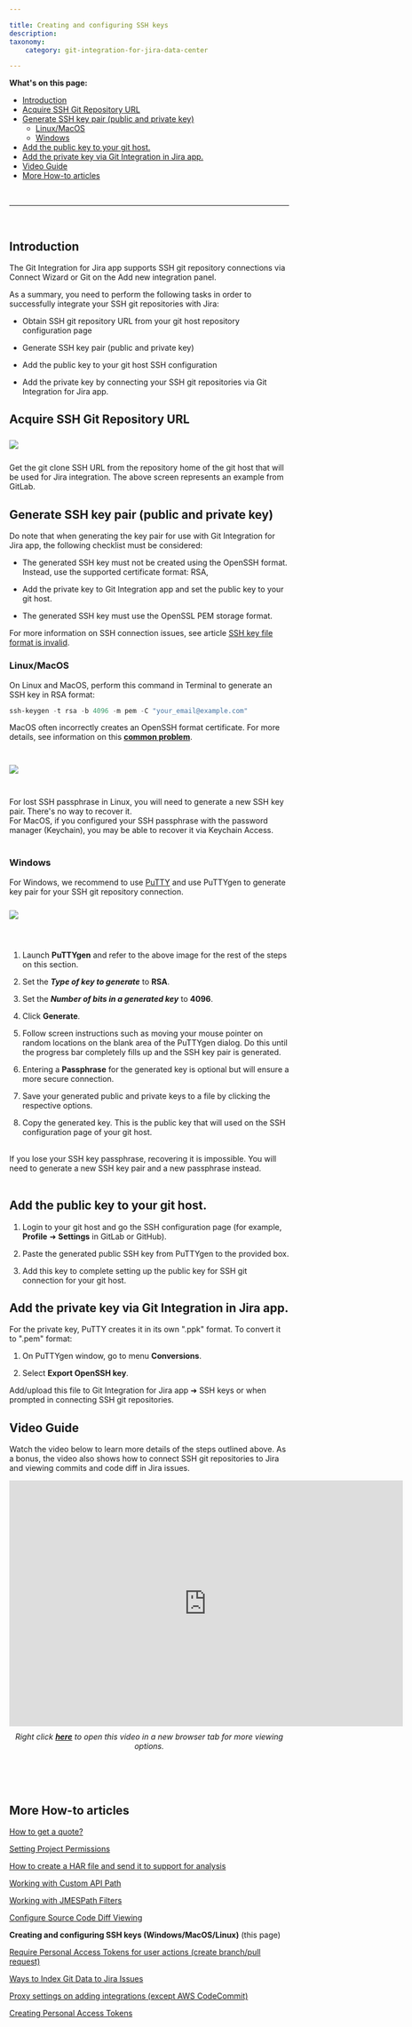 ```yaml
---

title: Creating and configuring SSH keys
description:
taxonomy:
    category: git-integration-for-jira-data-center

---
```


**What's on this page:**
- [Introduction](#introduction)
- [Acquire SSH Git Repository URL](#acquire-ssh-git-repository-url)
- [Generate SSH key pair (public and private key)](#generate-ssh-key-pair-public-and-private-key)
  - [Linux/MacOS](#linuxmacos)
  - [Windows](#windows)
- [Add the public key to your git host.](#add-the-public-key-to-your-git-host)
- [Add the private key via Git Integration in Jira app.](#add-the-private-key-via-git-integration-in-jira-app)
- [Video Guide](#video-guide)
- [More How-to articles](#more-how-to-articles)

&nbsp;
<hr>
&nbsp;

## Introduction

The Git Integration for Jira app supports SSH git repository connections via Connect Wizard or Git on the Add new integration panel.

As a summary, you need to perform the following tasks in order to successfully integrate your SSH git repositories with Jira:

*   Obtain SSH git repository URL from your git host repository configuration page

*   Generate SSH key pair (public and private key)

*   Add the public key to your git host SSH configuration

*   Add the private key by connecting your SSH git repositories via Git Integration for Jira app.

## Acquire SSH Git Repository URL

<img src='/wp-content/uploads/gij-gitserver-gitlab-example-acquire-ssh-home-repo.png' style='display:block;margin:25px auto;max-width:100%' />

Get the git clone SSH URL from the repository home of the git host that will be used for Jira integration. The above screen represents an example from GitLab.

## Generate SSH key pair (public and private key)

Do note that when generating the key pair for use with Git Integration for Jira app, the following checklist must be considered:

*   The generated SSH key must not be created using the OpenSSH format. Instead, use the supported certificate format: RSA,

*   Add the private key to Git Integration app and set the public key to your git host.

*   The generated SSH key must use the OpenSSL PEM storage format.

For more information on SSH connection issues, see article [SSH key file format is invalid](/git-integration-for-jira-data-center/ssh-key-file-format-is-invalid-gij-self-managed).

### Linux/MacOS

On Linux and MacOS, perform this command in Terminal to generate an SSH key in RSA format:

```powershell
ssh-keygen -t rsa -b 4096 -m pem -C "your_email@example.com"
```

<div class="bbb-callout bbb--tip">
    <div class="irow">
    <div class="ilogobox">
        <span class="logoimg"></span>
    </div>
    <div class="imsgbox">
        MacOS often incorrectly creates an OpenSSH format certificate. For more details, see information on this <a href='https://serverfault.com/questions/939909/ssh-keygen-does-not-create-rsa-private-key' target='_blank'><b>common problem</b></a>.
    </div>
    </div>
</div>
<br>

<img src='/wp-content/uploads/gij-example-linux-terminal-ssh-generate-pair.png' style='display:block;margin:25px auto;max-width:100%' />

<br>

<div class="bbb-callout bbb--tip">
    <div class="irow">
    <div class="ilogobox">
        <span class="logoimg"></span>
    </div>
    <div class="imsgbox">
        For lost SSH passphrase in Linux, you will need to generate a new SSH key pair. There's no way to recover it.
    </div>
    </div>
</div>

<div class="bbb-callout bbb--tip">
    <div class="irow">
    <div class="ilogobox">
        <span class="logoimg"></span>
    </div>
    <div class="imsgbox">
        For MacOS, if you configured your SSH passphrase with the password manager (Keychain), you may be able to recover it via Keychain Access.
    </div>
    </div>
</div>
<br>

### Windows

For Windows, we recommend to use <a href='https://www.putty.org/' target='_blank'>PuTTY</a> and use PuTTYgen to generate key pair for your SSH git repository connection.

<img src='/wp-content/uploads/gij-puttygen-key-dlg.png' style='display:block;margin:25px auto;max-width:100%' />

<br>

1.  Launch **PuTTYgen** and refer to the above image for the rest of the steps on this section.

2.  Set the _**Type of key to generate**_ to **RSA**.

3.  Set the _**Number of bits in a generated key**_ to **4096**.

4.  Click **Generate**.

5.  Follow screen instructions such as moving your mouse pointer on random locations on the blank area of the PuTTYgen dialog. Do this until the progress bar completely fills up and the SSH key pair is generated.

6.  Entering a **Passphrase** for the generated key is optional but will ensure a more secure connection.

7.  Save your generated public and private keys to a file by clicking the respective options.

8.  Copy the generated key. This is the public key that will used on the SSH configuration page of your git host.

<br>

<div class="bbb-callout bbb--tip">
    <div class="irow">
    <div class="ilogobox">
        <span class="logoimg"></span>
    </div>
    <div class="imsgbox">
        If you lose your SSH key passphrase, recovering it is impossible. You will need to generate a new SSH key pair and a new passphrase instead.
    </div>
    </div>
</div>
<br>

## Add the public key to your git host.

1.  Login to your git host and go the SSH configuration page (for example, **Profile** ➜ **Settings** in GitLab or GitHub).

2.  Paste the generated public SSH key from PuTTYgen to the provided box.

3.  Add this key to complete setting up the public key for SSH git connection for your git host.

## Add the private key via Git Integration in Jira app.

For the private key, PuTTY creates it in its own ".ppk" format. To convert it to ".pem" format:

1.  On PuTTYgen window, go to menu **Conversions**.

2.  Select **Export OpenSSH key**.

Add/upload this file to Git Integration for Jira app ➜ SSH keys or when prompted in connecting SSH git repositories.

## Video Guide

Watch the video below to learn more details of the steps outlined above. As a bonus, the video also shows how to connect SSH git repositories to Jira and viewing commits and code diff in Jira issues.

<div class='embed-container embed-container--16-10'>
    <iframe width='709' height='443' src='https://fast.wistia.com/embed/iframe/migvqa03gw?videoFoam=true' frameborder='0' allowfullscreen ></iframe>
</div>

<div align='center' style='margin-top:10px'>
    <i>Right click <a href='https://bigbrassband.wistia.com/medias/migvqa03gw'><b>here</b></a> to open this video in a new browser tab for more viewing options.</i>
</div>
<br>
<br>

<p>&nbsp;</p>

## More How-to articles

[How to get a quote?](/git-integration-for-jira-data-center/how-to-get-a-quote-gij-self-managed/)

[Setting Project Permissions](/git-integration-for-jira-data-center/Setting-Project-Permissions-gij-self-managed)

[How to create a HAR file and send it to support for analysis](/git-integration-for-jira-data-center/how-to-create-a-har-file-and-send-it-to-support-for-analysis-gij-self-managed/)

[Working with Custom API Path](/git-integration-for-jira-data-center/Working-with-Custom-API-Path-gij-self-managed)

[Working with JMESPath Filters](/git-integration-for-jira-data-center/Working-with-JMESPath-Filters-gij-self-managed)

[Configure Source Code Diff Viewing](/git-integration-for-jira-data-center/configure-source-code-diff-viewing-gij-self-managed)

**Creating and configuring SSH keys (Windows/MacOS/Linux)** (this page)

[Require Personal Access Tokens for user actions (create branch/pull request)](/git-integration-for-jira-data-center/Require-Personal-Access-Tokens-for-user-actions-(create-branch-pull-request)-gij-self-managed)

[Ways to Index Git Data to Jira Issues](/git-integration-for-jira-data-center/Ways-to-Index-Git-Data-to-Jira-Issues-gij-self-managed)

[Proxy settings on adding integrations (except AWS CodeCommit)](/git-integration-for-jira-data-center/Proxy-settings-on-adding-integrations-(except-AWS-CodeCommit)-gij-self-managed)

[Creating Personal Access Tokens](/git-integration-for-jira-data-center/Creating-Personal-Access-Tokens-gij-self-managed)




